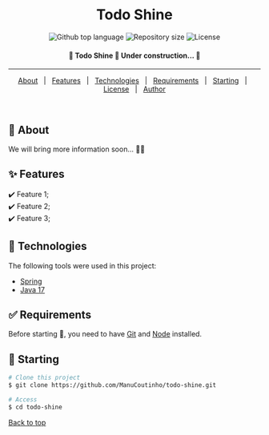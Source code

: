   <!-- <div align="center" id="top"> 
  <img src="./.github/app.gif" alt="Todo Shine" />

  &#xa0;

<a href="https://todoshine.netlify.app">Demo</a>
</div> -->

<h1 align="center">Todo Shine</h1>

<p align="center">
  <img alt="Github top language" src="https://img.shields.io/github/languages/top/ManuCoutinho/todo-shine?color=fe9920">
  <img alt="Repository size" src="https://img.shields.io/github/repo-size/ManuCoutinho/todo-shine?color=fe9920">
  <img alt="License" src="https://img.shields.io/github/license/ManuCoutinho/todo-shine?color=fe9920">

  <!-- <img alt="Github issues" src="https://img.shields.io/github/issues/ManuCoutinho/todo-shine?color=fe9920" /> -->

  <!-- <img alt="Github forks" src="https://img.shields.io/github/forks/ManuCoutinho/todo-shine?color=fe9920" /> -->

  <!-- <img alt="Github stars" src="https://img.shields.io/github/stars/ManuCoutinho/todo-shine?color=fe9920" /> -->
</p>

<!-- Status -->

<h4 align="center"> 
	🚧  Todo Shine 🚀 Under construction...  🚧
</h4> 

<hr> 

<p align="center">
  <a href="#dart-about">About</a> &#xa0; | &#xa0; 
  <a href="#sparkles-features">Features</a> &#xa0; | &#xa0;
  <a href="#rocket-technologies">Technologies</a> &#xa0; | &#xa0;
  <a href="#white_check_mark-requirements">Requirements</a> &#xa0; | &#xa0;
  <a href="#checkered_flag-starting">Starting</a> &#xa0; | &#xa0;
  <a href="#memo-license">License</a> &#xa0; | &#xa0;
  <a href="https://github.com/ManuCoutinho" target="_blank">Author</a>
</p>

<br>

## :dart: About ##

We will bring more information soon...  💃🏽

## :sparkles: Features ##

:heavy_check_mark: Feature 1;\
:heavy_check_mark: Feature 2;\
:heavy_check_mark: Feature 3;

## :rocket: Technologies ##

The following tools were used in this project:

- [Spring](https://expo.io/)
- [Java 17](https://nodejs.org/en/)

## :white_check_mark: Requirements ##

Before starting :checkered_flag:, you need to have [Git](https://git-scm.com) and [Node](https://nodejs.org/en/) installed.

## :checkered_flag: Starting ##

```bash
# Clone this project
$ git clone https://github.com/ManuCoutinho/todo-shine.git

# Access
$ cd todo-shine

```

<a href="#top">Back to top</a>
